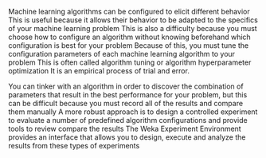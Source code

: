 
Machine learning algorithms can be configured to elicit different behavior This is useful because
it allows their behavior to be adapted to the specifics of your machine learning problem This
is also a difficulty because you must choose how to configure an algorithm without knowing
beforehand which configuration is best for your problem Because of this, you must tune the
configuration parameters of each machine learning algorithm to your problem This is often
called algorithm tuning or algorithm hyperparameter optimization It is an empirical process of
trial and error.

You can tinker with an algorithm in order to discover the combination of parameters that
result in the best performance for your problem, but this can be difficult because you must
record all of the results and compare them manually A more robust approach is to design a
controlled experiment to evaluate a number of predefined algorithm configurations and provide
tools to review compare the results The Weka Experiment Environment provides an interface
that allows you to design, execute and analyze the results from these types of experiments
